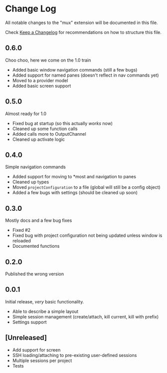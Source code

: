 # Change Log

All notable changes to the "mux" extension will be documented in this file.

Check [Keep a Changelog](http://keepachangelog.com/) for recommendations on how to structure this file.

## 0.6.0

Choo choo, here we come on the 1.0 train

- Added basic window navigation commands (still a few bugs)
- Added support for named panes (doesn't reflect in nav commands yet)
- Moved to a provider model
- Added basic screen support

## 0.5.0

Almost ready for 1.0

- Fixed bug at startup (so this actually _works_ now)
- Cleaned up some function calls
- Added calls more to OutputChannel
- Cleaned up activate logic

## 0.4.0

Simple navigation commands

- Added support for moving to *most and navigation to panes
- Cleaned up types
- Moved `projectConfiguration` to a file (global will still be a config object)
- Added a few bugs with settings (should be cleaned up soon)

## 0.3.0

Mostly docs and a few bug fixes

- Fixed #2
- Fixed bug with project configuration not being updated unless window is reloaded
- Documented functions

## 0.2.0

Published the wrong version

## 0.0.1

Initial release, _very_ basic functionality.

- Able to describe a simple layout
- Simple session management (create/attach, kill current, kill with prefix)
- Settings support

## [Unreleased]

- Add support for screen
- SSH loading/attaching to pre-existing user-defined sessions
- Multiple sessions per project
- Tests